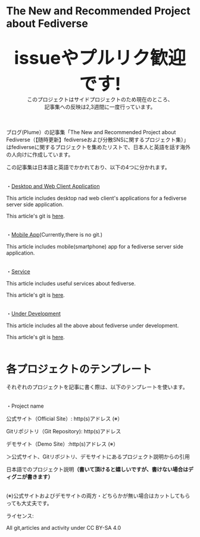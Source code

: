 # The New and Recommended Project about Fediverse
<br>
<div align="center"><b><font size="20">issueやプルリク歓迎です!</font></b><br>
このプロジェクトはサイドプロジェクトのため現在のところ、<br>記事集への反映は2,3週間に一度行っています。<br></div><br><br>

ブログ(Plume）の記事集「The New and Recommended Project about Fediverse（【随時更新】fediverseおよび分散SNSに関するプロジェクト集）」はfediverseに関するプロジェクトを集めたリストで、日本人と英語を話す海外の人向けに作成しています。<br>

この記事集は日本語と英語でかかれており、以下の4つに分かれます。<br><br>



・<a href="https://plume.korako.me/~/FediverseAndInternet2/%E9%9A%8F-%E6%99%82-%E6%9B%B4-%E6%96%B0-%E7%A7%81-%E7%9A%84-fediverse-%E3%81%8A-%E3%82%88-%E3%81%B3-%E5%88%86-%E6%95%A3-sns-%E3%81%AB-%E9%96%A2-%E3%81%99-%E3%82%8B-%E3%83%97%E3%83%AD%E3%82%B8%E3%82%A7%E3%82%AF%E3%83%88-%E9%9B%86-%E3%83%87%E3%82%B9%E3%82%AF%E3%83%88%E3%83%83%E3%83%97-web-%E3%82%AF%E3%83%A9%E3%82%A4%E3%82%A2%E3%83%B3%E3%83%88%E3%82%A2%E3%83%97%E3%83%AA-%E7%B7%A8" rel="noopener noreferrer">Desktop and Web Client Application</a><br>

 This article includes desktop nad web client's applications for a fediverse server side application.<br>

  This article's git is <a href="https://github.com/4ioskd/The_New_and_Recommended_Project_about_Fediverse/blob/main/Desktop and Web Client Application.md" rel="noopener noreferrer">here</a>.<br><br>

・<a href="https://plume.korako.me/~/FediverseAndInternet2/new-update-the-new-and-personal-recommendation-project-about-fediverse-and-distributed-sns" rel="noopener noreferrer">Mobile App</a>(Currently,there is no git.)<br>

 This article includes mobile(smartphone) app for a fediverse server side application.<br><br>

・<a href="https://plume.korako.me/~/FediverseAndInternet2/new-update-the-new-and-personal-recommendation-project-about-fediverse-and-distributed-sns-service" rel="noopener noreferrer">Service</a><br>

 This article includes useful services about fediverse.<br>

 This article's git is <a href="https://github.com/4ioskd/The_New_and_Recommended_Project_about_Fediverse/blob/main/Service.md" rel="noopener noreferrer">here</a>.<br><br>

・<a href="https://plume.korako.me/~/FediverseAndInternet2/new-update-the-new-and-personal-recommendation-project-about-fediverse-and-distributed-sns-under-developing-project" rel="noopener noreferrer">Under Development</a><br>

 This article includes all the above about fediverse under development.<br>

 This article's git is <a href="https://github.com/4ioskd/The_New_and_Recommended_Project_about_Fediverse/blob/main/UnderDevelopment.md" rel="noopener noreferrer">here</a>.<br><br>

 

# 各プロジェクトのテンプレート

それぞれのプロジェクトを記事に書く際は、以下のテンプレートを使います。<br><br>



・Project name<br>

公式サイト（Official Site）: http(s)アドレス (※）<br>

Gitリポジトリ（Git Repository): http(s)アドレス<br>

デモサイト（Demo Site）:http(s)アドレス (※）<br>

＞公式サイト、Gitリポジトリ、デモサイトにあるプロジェクト説明からの引用<br>

 日本語でのプロジェクト説明<b>（書いて頂けると嬉しいですが、書けない場合はディグニが書きます）</b><br><br>



(※)公式サイトおよびデモサイトの両方・どちらかが無い場合はカットしてもらっても大丈夫です。<br>
</hr>
ライセンス:<br>

All git,articles and activity under CC BY-SA 4.0



